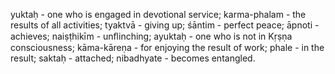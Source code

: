 yuktaḥ - one who is engaged in devotional service; karma-phalam - the results of all activities; tyaktvā - giving up; śāntim - perfect peace; āpnoti - achieves; naiṣṭhikīm - unﬂinching; ayuktaḥ - one who is not in Kṛṣṇa consciousness; kāma-kāreṇa - for enjoying the result of work; phale - in the result; saktaḥ - attached; nibadhyate - becomes entangled.